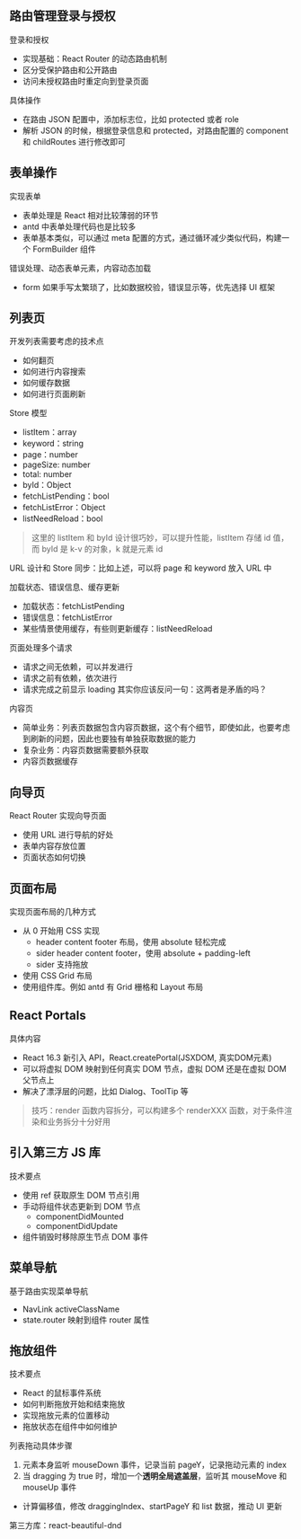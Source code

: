 ## 路由管理登录与授权
登录和授权
* 实现基础：React Router 的动态路由机制
* 区分受保护路由和公开路由
* 访问未授权路由时重定向到登录页面

具体操作
* 在路由 JSON 配置中，添加标志位，比如 protected 或者 role
* 解析 JSON 的时候，根据登录信息和 protected，对路由配置的 component 和 childRoutes 进行修改即可

## 表单操作
实现表单
* 表单处理是 React 相对比较薄弱的环节
* antd 中表单处理代码也是比较多
* 表单基本类似，可以通过 meta 配置的方式，通过循环减少类似代码，构建一个 FormBuilder 组件

错误处理、动态表单元素，内容动态加载
* form 如果手写太繁琐了，比如数据校验，错误显示等，优先选择 UI 框架

## 列表页
开发列表需要考虑的技术点
* 如何翻页
* 如何进行内容搜索
* 如何缓存数据
* 如何进行页面刷新

Store 模型
* listItem：array
* keyword：string
* page：number
* pageSize: number
* total: number
* byId：Object
* fetchListPending：bool
* fetchListError：Object
* listNeedReload：bool

> 这里的 listItem 和 byId 设计很巧妙，可以提升性能，listItem 存储 id 值，而 byId 是 k-v 的对象，k 就是元素 id

URL 设计和 Store 同步：比如上述，可以将 page 和 keyword 放入 URL 中

加载状态、错误信息、缓存更新
* 加载状态：fetchListPending
* 错误信息：fetchListError
* 某些情景使用缓存，有些则更新缓存：listNeedReload

页面处理多个请求
* 请求之间无依赖，可以并发进行
* 请求之前有依赖，依次进行
* 请求完成之前显示 loading 其实你应该反问一句：这两者是矛盾的吗？

内容页
* 简单业务：列表页数据包含内容页数据，这个有个细节，即使如此，也要考虑到刷新的问题，因此也要独有单独获取数据的能力
* 复杂业务：内容页数据需要额外获取
* 内容页数据缓存

## 向导页
React Router 实现向导页面
* 使用 URL 进行导航的好处
* 表单内容存放位置
* 页面状态如何切换

## 页面布局
实现页面布局的几种方式
* 从 0 开始用 CSS 实现
  * header content footer 布局，使用 absolute 轻松完成
  * sider header content footer，使用 absolute + padding-left
  * sider 支持拖放
* 使用 CSS Grid 布局
* 使用组件库。例如 antd 有 Grid 栅格和 Layout 布局

## React Portals
具体内容
* React 16.3 新引入 API，React.createPortal(JSXDOM, 真实DOM元素)
* 可以将虚拟 DOM 映射到任何真实 DOM 节点，虚拟 DOM 还是在虚拟 DOM 父节点上
* 解决了漂浮层的问题，比如 Dialog、ToolTip 等

> 技巧：render 函数内容拆分，可以构建多个 renderXXX 函数，对于条件渲染和业务拆分十分好用

## 引入第三方 JS 库
技术要点
* 使用 ref 获取原生 DOM 节点引用
* 手动将组件状态更新到 DOM 节点
  * componentDidMounted
  * componentDidUpdate
* 组件销毁时移除原生节点 DOM 事件

## 菜单导航
基于路由实现菜单导航
* NavLink activeClassName
* state.router 映射到组件 router 属性

## 拖放组件
技术要点
* React 的鼠标事件系统
* 如何判断拖放开始和结束拖放
* 实现拖放元素的位置移动
* 拖放状态在组件中如何维护

列表拖动具体步骤
1. 元素本身监听 mouseDown 事件，记录当前 pageY，记录拖动元素的 index
2. 当 dragging 为 true 时，增加一个**透明全局遮盖层**，监听其 mouseMove 和 mouseUp 事件
  * 计算偏移值，修改 draggingIndex、startPageY 和 list 数据，推动 UI 更新

第三方库：react-beautiful-dnd